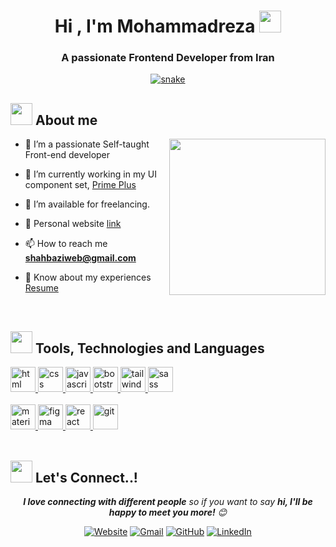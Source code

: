 <h1 align="center"><b>Hi , I'm Mohammadreza </b><img src="https://github.com/mohammadreza99/mohammadreza99/blob/main/gifs/hi.gif" width="35"></h1>

<h3 align="center">A passionate Frontend Developer from Iran</h3>

<div align="center">
	<a href="https://github.com/mohammadreza99/mohammadreza99">
 		<img  src="https://github.com/mohammadreza99/mohammadreza99/blob/main/svgs/grid-snake.svg" alt="snake" />
	</a>
</div>

## <img src="https://github.com/mohammadreza99/mohammadreza99/blob/main/gifs/about.gif" width="35px"> **About me**

<img align="right" src="https://github.com/mohammadreza99/mohammadreza99/blob/main/gifs/coding.gif" width=250px>

- 🌱 I’m a passionate Self-taught Front-end developer

- 🔭 I’m currently working in my UI component set, <a href="https://github.com/mohammadreza99/prime-plus" target="blank">Prime Plus</a>

- 🤝 I’m available for freelancing.

- 📝 Personal website [link](https://www.shahbazi.github.io)

- 📫 How to reach me **shahbaziweb@gmail.com**

- 📄 Know about my experiences <a href="https://github.com/100rabhcsmc/Me.io/blob/master/01SaurabhChavanReactNativeResume.pdf" target="blank">Resume</a>

<br/>

## <img src="https://github.com/mohammadreza99/mohammadreza99/blob/main/gifs/code.gif" width="35px"> **Tools, Technologies and Languages**
<a margin="10" href="https://developer.mozilla.org/en-US/docs/Web/HTML" target="_blank">
	<img margin="10px" height="40" src="https://github.com/abdoachhoubi/abdoachhoubi/blob/main/svgs/html.svg" alt="html">
</a>
<a margin="10" href="https://developer.mozilla.org/en-US/docs/Web/CSS" target="_blank">
	<img margin="10px" height="40" src="https://github.com/abdoachhoubi/abdoachhoubi/blob/main/svgs/css.svg" alt="css">
</a>
<a margin="10" href="https://developer.mozilla.org/en-US/docs/Web/JavaScript" target="_blank">
	<img margin="10px" height="40" src="https://github.com/mohammadreza99/mohammadreza99/blob/main/gifs/javascript.svg" alt="javascript">
</a>
<a margin="10" href="https://getbootstrap.com" target="_blank">
	<img margin="10px" height="40" src="https://github.com/abdoachhoubi/abdoachhoubi/blob/main/svgs/bootstrap.svg" alt="bootstrap">
</a>
<a margin="10" href="https://tailwindcss.com" target="_blank">
	<img margin="10px" height="40" src="https://github.com/abdoachhoubi/abdoachhoubi/blob/main/svgs/tailwind.svg" alt="tailwind">
</a>
<a margin="10" href="https://sass-lang.com" target="_blank">
	<img margin="10px" height="40" src="https://github.com/abdoachhoubi/abdoachhoubi/blob/main/svgs/sass.svg" alt="sass">
</a>

<br />
<br />

<a href="https://mui.com" target="_blank">
	<img height="40" src="https://github.com/abdoachhoubi/abdoachhoubi/blob/main/svgs/materialui.svg" alt="material ui">
</a>
<a href="https://figma.com" target="_blank">
	<img height="40" src="https://github.com/abdoachhoubi/abdoachhoubi/blob/main/svgs/figma.svg" alt="figma">
</a>
<a href="https://reactjs.org" target="_blank">
	<img height="40" src="https://github.com/abdoachhoubi/abdoachhoubi/blob/main/svgs/react.svg" alt="react">
</a>
<a href="https://git-scm.com/" target="_blank">
	<img src="https://www.vectorlogo.zone/logos/git-scm/git-scm-icon.svg" width="40" height="40" alt="git">
</a>
<!-- <a margin="10" href="https://nextjs.org" target="_blank">
	<img margin="10px" height="40" src="https://github.com/abdoachhoubi/abdoachhoubi/blob/main/svgs/nextjs.svg" alt="next js">
</a> -->

<br />
<br />

## <img src="https://github.com/mohammadreza99/mohammadreza99/blob/main/icons/handshake.gif" width="35px"> **Let's Connect..!**

<p align="center">
	<em><b>I love connecting with different people</b> so if you want to say <b>hi, I'll be happy to meet you more!</b> 😊</em>
</p>

<p align="center">
	<a href="https://candida-noronha.web.app/"><img src="https://github.com/mohammadreza99/mohammadreza99/blob/main/icons/website.png" alt="Website"/></a>
	<a href="mailto:shahbaziweb@gmail.com"><img src="https://github.com/mohammadreza99/mohammadreza99/blob/main/icons/gmail.png" alt="Gmail"/></a>
	<a href="https://github.com/mohammadreza99"><img src="https://github.com/mohammadreza99/mohammadreza99/blob/main/icons/github.png" alt="GitHub"/></a>
	<a href="www.linkedin.com/in/mohammadrezashahbazi"><img src="https://github.com/mohammadreza99/mohammadreza99/blob/main/icons/linkedin.png" alt="LinkedIn"/></a>
</p>
